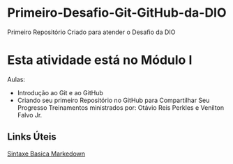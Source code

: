 # Primeiro-Desafio-Git-GitHub-da-DIO
Primeiro Repositório Criado para atender o Desafio da DIO

# Esta atividade está no Módulo I
Aulas: 
- Introdução ao Git e ao GitHub
- Criando seu primeiro Repositório no GitHub para Compartilhar Seu Progresso
Treinamentos ministrados por: Otávio Reis Perkles e Venilton Falvo Jr.

## Links Úteis
[Sintaxe Basica Markedown](https://markdownguide.org/basic-syntax/)
